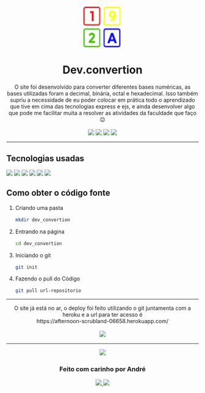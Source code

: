 <p align="center">
<a href="https://afternoon-scrubland-06658.herokuapp.com/">
   <img src="/public/assets/icn-title.svg" width="100">
</a>
</p>
<h1 align="center">Dev.convertion</h1>

<p align="center">
O site foi desenvolvido para converter diferentes bases numéricas, as bases utilizadas foram a decimal, binária, octal e hexadecimal. Isso também supriu a necessidade de eu poder colocar em prática todo o aprendizado que tive em cima das tecnologias express e ejs, e ainda desenvolver algo que pode me facilitar muita a resolver as atividades da faculdade que faço 😉 <br /> <br />
<img src="https://img.shields.io/badge/EJS-3.1.6-orange" />
<img src="https://img.shields.io/badge/express-4.17.1-green" />
<img src="https://img.shields.io/badge/npm-6.14.12-blue" />
<img src="https://img.shields.io/badge/path-0.12.7-yellowgreen" />
</p>

<hr />

## Tecnologias usadas
<img src="https://img.shields.io/badge/HTML5-E34F26?style=for-the-badge&logo=html5&logoColor=white" />
<img src="https://img.shields.io/badge/CSS3-1572B6?style=for-the-badge&logo=css3&logoColor=white" />
<img src="https://img.shields.io/badge/JavaScript-F7DF1E?style=for-the-badge&logo=javascript&logoColor=black" />
<img src="https://img.shields.io/badge/Node.js-43853D?style=for-the-badge&logo=node.js&logoColor=white" />
<img src="https://img.shields.io/badge/Git-F05032?style=for-the-badge&logo=git&logoColor=white" />
<img src="https://img.shields.io/badge/Heroku-430098?style=for-the-badge&logo=heroku&logoColor=white" />

## Como obter o código fonte

1. Criando uma pasta

   ```sh
   mkdir dev_convertion
   ```

2. Entrando na página

   ```sh
   cd dev_convertion
   ```
   
3. Iniciando o git

   ```sh
   git init
   ```

4. Fazendo o pull do Código

   ```sh
   git pull url-repositorio
   ```
   
<hr />

<p align="center">
   O site já está no ar, o deploy foi feito utilizando o git juntamenta com a heroku e a url para ter acesso é <br/> https://afternoon-scrubland-06658.herokuapp.com/ <br/> <br/>
  <a href="https://dashboard.heroku.com/apps"> <img src="https://www.herokucdn.com/deploy/button.png"/> </a>
</p>

<hr />

<p align="center">
<img src="https://media.tenor.com/images/04874f6ec9cdae3f47b6abfff09cb60c/tenor.gif" width="100"/>
 </p>
<h3 align="center">Feito com carinho por André</h3>
<p align="center">
<a href="https://www.instagram.com/andre_gust_viana/">
<img src="https://img.shields.io/badge/Instagram-E4405F?style=for-the-badge&logo=instagram&logoColor=white" />
</a>
<a href="https://www.facebook.com/andre.dapper.121">
<img src="https://img.shields.io/badge/Facebook-1877F2?style=for-the-badge&logo=facebook&logoColor=white" />
</a>
 </p>


